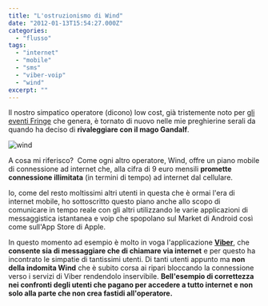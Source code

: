 ```yaml
---
title: "L'ostruzionismo di Wind"
date: "2012-01-13T15:54:27.000Z"
categories: 
  - "flusso"
tags: 
  - "internet"
  - "mobile"
  - "sms"
  - "viber-voip"
  - "wind"
excerpt: ""
---
```


Il nostro simpatico operatore (dicono) low cost, già tristemente noto per [gli eventi Fringe](http://blog.enricodeleo.com/la-wind-e-gli-eventi-fringe/) che genera, è tornato di nuovo nelle mie preghierine serali da quando ha deciso di **rivaleggiare con il mago Gandalf**.

![](https://enricodeleo.s3.eu-south-1.amazonaws.com/uploads/2012/01/wind.jpg" "wind")

A cosa mi riferisco?  Come ogni altro operatore, Wind, offre un piano mobile di connessione ad internet che, alla cifra di 9 euro mensili **promette connessione illimitata** (in termini di tempo) ad internet dal cellulare.

Io, come del resto moltissimi altri utenti in questa che è ormai l'era di internet mobile, ho sottoscritto questo piano anche allo scopo di comunicare in tempo reale con gli altri utilizzando le varie applicazioni di messaggistica istantanea e voip che spopolano sul Market di Android così come sull'App Store di Apple.

In questo momento ad esempio è molto in voga l'applicazione **[Viber](http://www.viber.com/)**, che **consente sia di messaggiare che di chiamare via internet** e per questo ha incontrato le simpatie di tantissimi utenti. Di tanti utenti appunto ma **non della indomita Wind** che è subito corsa ai ripari bloccando la connessione verso i servizi di Viber rendendolo inservibile. **Bell'esempio di correttezza nei confronti degli utenti che pagano per accedere a tutto internet e non solo alla parte che non crea fastidi all'operatore.**
